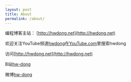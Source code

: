 ```yaml
---
layout: post
title: About
permalink: /about/
---
```


编程博客主站： [http://hwdong.net](http://hwdong.net)

欢迎关注YouTube频道[hwdong](https://www.youtube.com/channel/UCIJLimsCMSfc3wHmevgj8Ng)在[YouTube.com](http://youtube.com)里搜索hwdong

访问[http://hwdong.net](http://hwdong.net)

B站[hw-dong](https://space.bilibili.com/281453312)

微博[hw-dong](https://weibo.com/6762417916)
